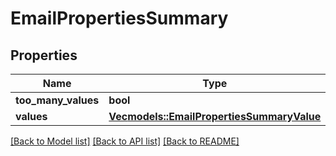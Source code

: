 # EmailPropertiesSummary

## Properties

Name | Type | Description | Notes
------------ | ------------- | ------------- | -------------
**too_many_values** | **bool** |  | 
**values** | [**Vec<models::EmailPropertiesSummaryValue>**](EmailPropertiesSummaryValue.md) |  | 

[[Back to Model list]](../README.md#documentation-for-models) [[Back to API list]](../README.md#documentation-for-api-endpoints) [[Back to README]](../README.md)


